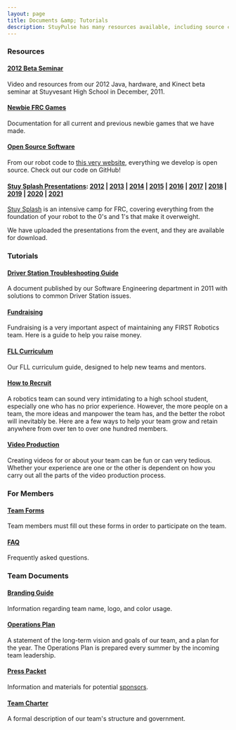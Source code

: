 ```yaml
---
layout: page
title: Documents &amp; Tutorials
description: StuyPulse has many resources available, including source code, documents, and tutorials on a variety of subjects.
---
```


<div class="row">
<div markdown="1" class="span8">

### Resources

#### [2012 Beta Seminar](/resources/2012betaseminar/)

Video and resources from our 2012 Java, hardware, and Kinect beta seminar at Stuyvesant High School in December, 2011.

#### [Newbie FRC Games](/resources/newbiegames/)

Documentation for all current and previous newbie games that we have made.

#### [Open Source Software](https://github.com/StuyPulse)

From our robot code to [this very website](/about/website/), everything we develop is open source. Check out our code on GitHub!

#### [Stuy Splash Presentations](/community/projects/stuysplash/): [2012](/resources/stuysplash2012/) | [2013](/resources/stuysplash2013/) | [2014](/resources/stuysplash2014/) | [2015](/resources/stuysplash2015) | [2016](/resources/stuysplash2016) | [2017](/resources/stuysplash2017) | [2018](/resources/stuysplash2018) | [2019](/resources/stuysplash2019) | [2020](/resources/stuysplash2020) | [2021](/resources/stuysplash2021)

[Stuy Splash](/community/projects/stuysplash/) is an intensive camp for FRC, covering everything from the foundation of your robot to the 0's and 1's that make it overweight.

We have uploaded the presentations from the event, and they are available for download.

### Tutorials

#### [Driver Station Troubleshooting Guide](/downloads/docs/694TroubleshootingGuide.pdf)

A document published by our Software Engineering department in 2011 with solutions to common Driver Station issues.

#### [Fundraising](/resources/tutorials/fundraising/)

Fundraising is a very important aspect of maintaining any FIRST Robotics team. Here is a guide to help you raise money.

#### [FLL Curriculum](/resources/tutorials/fll/)

Our FLL curriculum guide, designed to help new teams and mentors.

#### [How to Recruit](/resources/tutorials/recruitment/)

A robotics team can sound very intimidating to a high school student, especially one who has no prior experience. However, the more people on a team, the more ideas and manpower the team has, and the better the robot will inevitably be. Here are a few ways to help your team grow and retain anywhere from over ten to over one hundred members.

#### [Video Production](/resources/tutorials/videoproduction/)

Creating videos for or about your team can be fun or can very tedious. Whether your experience are one or the other is dependent on how you carry out all the parts of the video production process.

</div>
<div markdown="1" class="span4">

### For Members

#### [Team Forms](/resources/forms/)

Team members must fill out these forms in order to participate on the team.

#### [FAQ](/resources/faq/)

Frequently asked questions.

### Team Documents

#### [Branding Guide](/downloads/teamdocs/BrandingGuide2016-2017.pdf)

Information regarding team name, logo, and color usage.

#### [Operations Plan](/downloads/teamdocs/2016-2017OpsPlan.pdf)

A statement of the long-term vision and goals of our team, and a plan for the year. The Operations Plan is prepared every summer by the incoming team leadership.

#### [Press Packet](https://stuypulse.nyc3.cdn.digitaloceanspaces.com/site/sponsorships/2018SponsorshipPacket.pdf)

Information and materials for potential [sponsors](/sponsors/).

#### [Team Charter](https://charter.stuypulse.com)

A formal description of our team's structure and government.

</div>
</div>